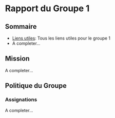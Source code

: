 # Rapport du Groupe 1 #

## Sommaire ##
  * [Liens utiles](Groupe1Liens.md): Tous les liens utiles pour le groupe 1
  * A completer...

## Mission ##
A completer...

## Politique du Groupe ##
### Assignations ###
A completer...